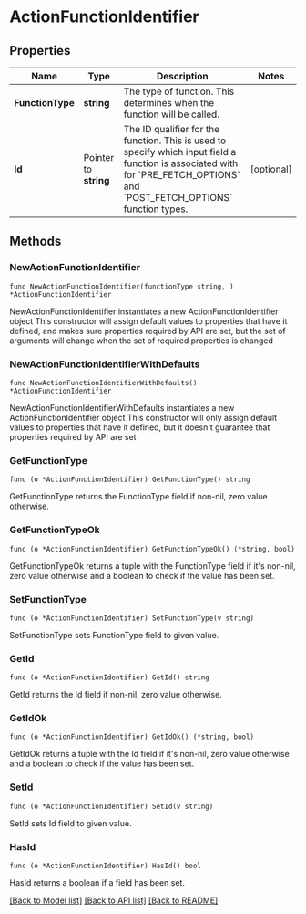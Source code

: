 # ActionFunctionIdentifier

## Properties

Name | Type | Description | Notes
------------ | ------------- | ------------- | -------------
**FunctionType** | **string** | The type of function. This determines when the function will be called. | 
**Id** | Pointer to **string** | The ID qualifier for the function. This is used to specify which input field a function is associated with for &#x60;PRE_FETCH_OPTIONS&#x60; and &#x60;POST_FETCH_OPTIONS&#x60; function types. | [optional] 

## Methods

### NewActionFunctionIdentifier

`func NewActionFunctionIdentifier(functionType string, ) *ActionFunctionIdentifier`

NewActionFunctionIdentifier instantiates a new ActionFunctionIdentifier object
This constructor will assign default values to properties that have it defined,
and makes sure properties required by API are set, but the set of arguments
will change when the set of required properties is changed

### NewActionFunctionIdentifierWithDefaults

`func NewActionFunctionIdentifierWithDefaults() *ActionFunctionIdentifier`

NewActionFunctionIdentifierWithDefaults instantiates a new ActionFunctionIdentifier object
This constructor will only assign default values to properties that have it defined,
but it doesn't guarantee that properties required by API are set

### GetFunctionType

`func (o *ActionFunctionIdentifier) GetFunctionType() string`

GetFunctionType returns the FunctionType field if non-nil, zero value otherwise.

### GetFunctionTypeOk

`func (o *ActionFunctionIdentifier) GetFunctionTypeOk() (*string, bool)`

GetFunctionTypeOk returns a tuple with the FunctionType field if it's non-nil, zero value otherwise
and a boolean to check if the value has been set.

### SetFunctionType

`func (o *ActionFunctionIdentifier) SetFunctionType(v string)`

SetFunctionType sets FunctionType field to given value.


### GetId

`func (o *ActionFunctionIdentifier) GetId() string`

GetId returns the Id field if non-nil, zero value otherwise.

### GetIdOk

`func (o *ActionFunctionIdentifier) GetIdOk() (*string, bool)`

GetIdOk returns a tuple with the Id field if it's non-nil, zero value otherwise
and a boolean to check if the value has been set.

### SetId

`func (o *ActionFunctionIdentifier) SetId(v string)`

SetId sets Id field to given value.

### HasId

`func (o *ActionFunctionIdentifier) HasId() bool`

HasId returns a boolean if a field has been set.


[[Back to Model list]](../README.md#documentation-for-models) [[Back to API list]](../README.md#documentation-for-api-endpoints) [[Back to README]](../README.md)



